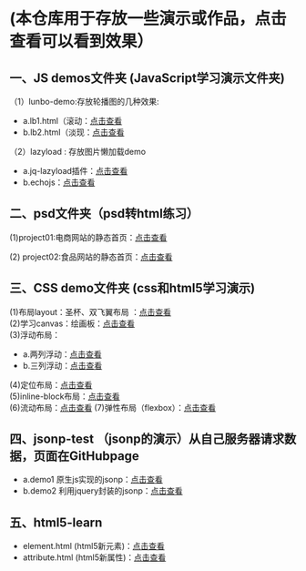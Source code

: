 # (本仓库用于存放一些演示或作品，点击查看可以看到效果）

## 一、JS demos文件夹 (JavaScript学习演示文件夹)  
（1）lunbo-demo:存放轮播图的几种效果:    
* a.lb1.html（滚动：[点击查看](http://ry-yuan.me/demos/js-demo/lunbo/lb1.html)  
* b.lb2.html（淡现：[点击查看](http://ry-yuan.me/demos/js-demo/lunbo/lb2.html)  


（2）lazyload : 存放图片懒加载demo  
* a.jq-lazyload插件：[点击查看](http://ry-yuan.me/demos/js-demo/lazyload/jq-lazyload.html)   
* b.echojs：[点击查看](http://ry-yuan.me/demos/js-demo/lazyload/echo.html) 

## 二、psd文件夹（psd转html练习）
(1)project01:电商网站的静态首页：[点击查看](http://ry-yuan.me/demos/psd-html/project01/index.html)  


(2) project02:食品网站的静态首页：[点击查看](http://ry-yuan.me/demos/psd-html/project02/index.html)  


## 三、CSS demo文件夹 (css和html5学习演示)
(1)布局layout：圣杯、双飞翼布局 ：[点击查看](http://ry-yuan.me/demos/css-demo/layout/shuangfeiyi.html)  
(2)学习canvas：绘画板：[点击查看](http://ry-yuan.me/demos/css-demo/canvas/canvas-drawtool.html)  
(3)浮动布局： 
* a.两列浮动：[点击查看](http://112.74.51.234/demos/css-demo/base/tow-column.html)  
* b.三列浮动：[点击查看](http://112.74.51.234/demos/css-demo/base/threefloat-colunm.html)  

(4)定位布局：[点击查看](http://112.74.51.234/demos/css-demo/base/position.html)  
(5)inline-block布局：[点击查看](http://112.74.51.234/demos/css-demo/base/inline-block.html)  
(6)流动布局：[点击查看](http://112.74.51.234/demos/css-demo/base/flowlayout.html)
(7)弹性布局（flexbox）：[点击查看](http://112.74.51.234/demos/css-demo/base/flex_1.html)
## 四、jsonp-test （jsonp的演示）从自己服务器请求数据，页面在GitHubpage
* a.demo1 原生js实现的jsonp：[点击查看](http://ry-yuan.me/demos/js-demo/jsonp-test/demo1.html)   
* b.demo2 利用jquery封装的jsonp：[点击查看](http://ry-yuan.me/demos/js-demo/jsonp-test/demo2.html)  

## 五、html5-learn
* element.html (html5新元素)：[点击查看](http://ry-yuan.me/demos/html5-learn/element.html)  
* attribute.html (html5新属性)：[点击查看](http://ry-yuan.me/demos/html5-learn/attribute.html) 